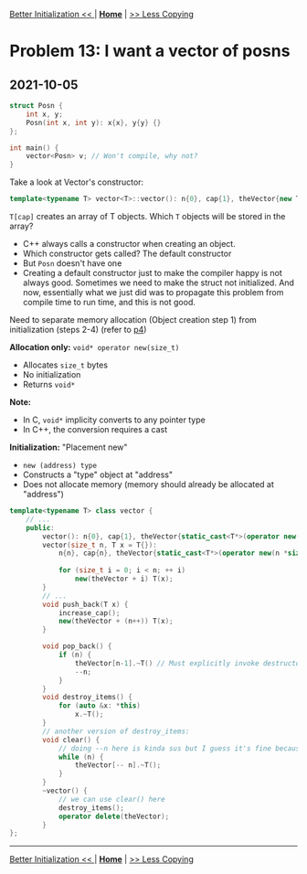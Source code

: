 [Better Initialization << ](./problem_12.md) | [**Home**](../README.md) | [>> Less Copying](./problem_14.md) 

# Problem 13: I want a vector of posns
## **2021-10-05**

```C++
struct Posn {
    int x, y;
    Posn(int x, int y): x{x}, y{y} {}
};

int main() {
    vector<Posn> v; // Won't compile, why not?
}
```

Take a look at Vector's constructor:

```C++
template<typename T> vector<T>::vector(): n{0}, cap{1}, theVector{new T[cap]} {}
```
`T[cap]` creates an array of T objects. Which `T` objects will be stored in the array?
- C++ always calls a constructor when creating an object.
- Which constructor gets called? The default constructor
- But `Posn` doesn't have one
- Creating a default constructor just to make the compiler happy is not always good. Sometimes we need to make the struct not initialized. And now, essentially what we just did was to propagate this problem from compile time to run time, and this is not good.

Need to separate memory allocation (Object creation step 1) from initialization (steps 2-4) (refer to [p4](./problem_4.md))

**Allocation only:** `void* operator new(size_t)`
- Allocates `size_t` bytes
- No initialization
- Returns `void*`

**Note:** 
- In C, `void*` implicity converts to any pointer type
- In C++, the conversion requires a cast

**Initialization:** "Placement new"
- `new (address) type`
- Constructs a "type" object at "address"
- Does not allocate memory (memory should already be allocated at "address")

```C++
template<typename T> class vector {
    // ...
    public:
        vector(): n{0}, cap{1}, theVector{static_cast<T*>(operator new(sizeof(T)))} {}
        vector(size_t n, T x = T{}): 
            n{n}, cap{n}, theVector{static_cast<T*>(operator new(n *sizeof(T)))} {
            
            for (size_t i = 0; i < n; ++ i)
                new(theVector + i) T(x);
        }
        // ...
        void push_back(T x) {
            increase_cap();
            new(theVector + (n++)) T(x);
        }

        void pop_back() {
            if (n) {
                theVector[n-1].~T() // Must explicitly invoke destructor
                --n;
            }
        }
        void destroy_items() {
            for (auto &x: *this)
                x.~T();
        }
        // another version of destroy_items:
        void clear() {
            // doing --n here is kinda sus but I guess it's fine because we don't use n anymore
            while (n) {
                theVector[-- n].~T();
            }
        }
        ~vector() {
            // we can use clear() here
            destroy_items();
            operator delete(theVector);
        }
};
```

---
[Better Initialization << ](./problem_12.md) | [**Home**](../README.md) | [>> Less Copying](./problem_14.md) 
